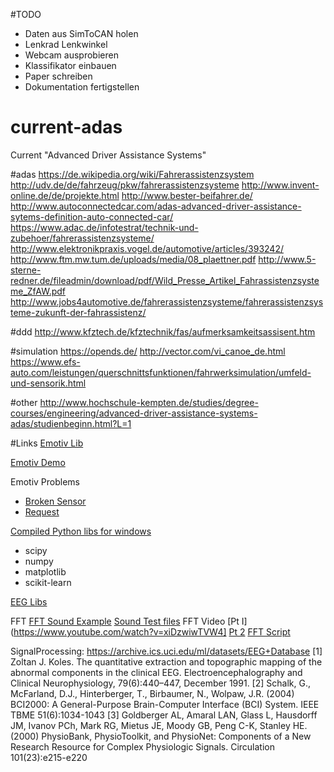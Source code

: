 #TODO
* Daten aus SimToCAN holen
* Lenkrad Lenkwinkel
* Webcam ausprobieren
* Klassifikator einbauen
* Paper schreiben
* Dokumentation fertigstellen


# current-adas
Current "Advanced Driver Assistance Systems"

#adas
https://de.wikipedia.org/wiki/Fahrerassistenzsystem
http://udv.de/de/fahrzeug/pkw/fahrerassistenzsysteme
http://www.invent-online.de/de/projekte.html
http://www.bester-beifahrer.de/
http://www.autoconnectedcar.com/adas-advanced-driver-assistance-sytems-definition-auto-connected-car/
https://www.adac.de/infotestrat/technik-und-zubehoer/fahrerassistenzsysteme/
http://www.elektronikpraxis.vogel.de/automotive/articles/393242/
http://www.ftm.mw.tum.de/uploads/media/08_plaettner.pdf
http://www.5-sterne-redner.de/fileadmin/download/pdf/Wild_Presse_Artikel_Fahrassistenzsysteme_ZfAW.pdf
http://www.jobs4automotive.de/fahrerassistenzsysteme/fahrerassistenzsysteme-zukunft-der-fahrassistenz/

#ddd
http://www.kfztech.de/kfztechnik/fas/aufmerksamkeitsassisent.htm

#simulation
https://opends.de/
http://vector.com/vi_canoe_de.html
https://www.efs-auto.com/leistungen/querschnittsfunktionen/fahrwerksimulation/umfeld-und-sensorik.html

#other
http://www.hochschule-kempten.de/studies/degree-courses/engineering/advanced-driver-assistance-systems-adas/studienbeginn.html?L=1


#Links
[Emotiv Lib](https://github.com/openyou/emokit/tree/master/python)

[Emotiv Demo](https://www.youtube.com/watch?v=Ve7MEuuzXuY&feature=youtu.be)

Emotiv Problems
* [Broken Sensor](https://emotiv.com/forum/messages/forum14/topic1059/message16779/?sphrase_id=183168#message16779)
* [Request](https://emotiv.zendesk.com/hc/en-us/requests/28262)


[Compiled Python libs for windows](http://www.lfd.uci.edu/~gohlke/pythonlibs)
* scipy
* numpy
* matplotlib
* scikit-learn

[EEG Libs](http://www.goomedic.com/opensource-eeg-libraries-and-toolkits-for-developers.html)

FFT
[FFT Sound Example](http://samcarcagno.altervista.org/blog/basic-sound-processing-python/)
[Sound Test files](http://mdf1.tripod.com/test-tones.zip)
FFT Video [Pt I](https://www.youtube.com/watch?v=xiDzwiwTVW4] [Pt 2](https://www.youtube.com/watch?v=LNXVCBbSzkU)
[FFT Script](https://www.tu-chemnitz.de/informatik/ThIS/downloads/courses/ws02/datkom/Fouriertransformation.pdf)

SignalProcessing:
https://archive.ics.uci.edu/ml/datasets/EEG+Database
[1] Zoltan J. Koles. The quantitative extraction and topographic mapping
of the abnormal components in the clinical EEG. Electroencephalography and Clinical Neurophysiology, 79(6):440–447, December 1991.
[2] Schalk, G., McFarland, D.J., Hinterberger, T., Birbaumer, N.,
Wolpaw, J.R. (2004) BCI2000: A General-Purpose Brain-Computer Interface (BCI) System. IEEE TBME 51(6):1034-1043
[3] Goldberger AL, Amaral LAN, Glass L, Hausdorff JM, Ivanov PCh, Mark RG,
Mietus JE, Moody GB, Peng C-K, Stanley HE. (2000) PhysioBank, PhysioToolkit, and PhysioNet: Components of a New Research Resource for Complex Physiologic Signals. Circulation 101(23):e215-e220